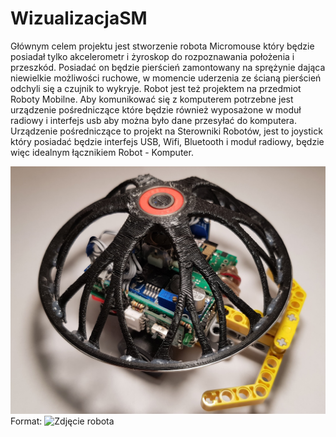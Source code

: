 # WizualizacjaSM
 
Głównym celem projektu jest stworzenie robota Micromouse który będzie posiadał tylko akcelerometr i żyroskop do rozpoznawania położenia i przeszkód. Posiadać on będzie pierścień zamontowany na sprężynie dająca niewielkie możliwości ruchowe, w momencie uderzenia ze ścianą pierścień odchyli się a czujnik to wykryje. Robot jest też projektem na przedmiot Roboty Mobilne. Aby komunikować się z komputerem potrzebne jest urządzenie pośredniczące które będzie również wyposażone w moduł radiowy i interfejs usb aby można było dane przesyłać do komputera. Urządzenie pośredniczące to projekt na Sterowniki Robotów, jest to joystick który posiadać będzie interfejs USB, Wifi, Bluetooth i moduł radiowy, będzie więc idealnym łącznikiem Robot - Komputer.

![GitHub Logo](/images/a.jpg)
Format: ![Zdjęcie robota]()
